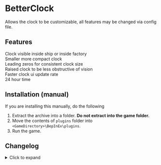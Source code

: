 # BetterClock
Allows the clock to be customizable, all features may be changed via config file.  
<!-- Thunderstore I can't believe I have to rename my mod because I have another mod called BetterClock for Muck. -->
## Features
Clock visible inside ship or inside factory  
Smaller more compact clock  
Leading zeros for consistent clock size  
Raised clock to be less obstructive of vision  
Faster clock ui update rate  
24 hour time

## Installation (manual)
If you are installing this manually, do the following

1. Extract the archive into a folder. **Do not extract into the game folder.**
2. Move the contents of `plugins` folder into `<GameDirectory>\BepInEx\plugins`.
3. Run the game.

## Changelog
<details>
<summary>Click to expand</summary>

### 1.0.3
Added a keybind option to override the visibility of the clock.  
Can be set to toggle or hold mode.

### 1.0.2
Allow dark leading zero to be configured.  
Better compatibility with 24 hour time and mods that change the ship auto leave time like [LaterNights](https://thunderstore.io/c/lethal-company/p/ATK/LaterNights/).  
Added option to automatically fix time formatting issues from base game or other mods.  
Notably midnight being 12 PM (base game) or 0 AM (LaterNights)

### 1.0.1
Allow clock raising to be configured, requires compact to be enabled.  
Added compatibility between [Solo's Ring Compass](https://thunderstore.io/c/lethal-company/p/CapyCat/Solos_Ring_Compass/) and [LineCompass](https://thunderstore.io/c/lethal-company/p/juniper/LineCompass/), automatically lowering the clock as necessary.
</details>
